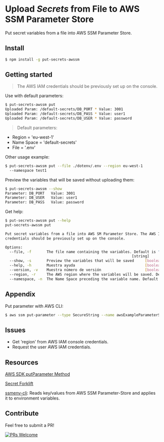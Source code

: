 # Upload *Secrets* from File to AWS SSM Parameter Store

Put secret variables from a file into AWS SSM Parameter Store.

## Install

```sh
$ npm install -g put-secrets-awssm
```

## Getting started

> The AWS IAM credentials should be previously set up on the console.

Use with default parameters:

```sh
$ put-secrets-awssm put
Uploaded Param: /default-secrets/DB_PORT * Value: 3001
Uploaded Param: /default-secrets/DB_PASS * Value: user1
Uploaded Param: /default-secrets/DB_USER * Value: password
```

> Default parameters:
- Region 	 = 'eu-west-1'
- Name Space = 'default-secrets'
- File 		 = '.env'

Other usage example:

```sh
$ put-secrets-awssm put --file ./dotenv/.env --region eu-west-1
  --namespace test1
```

Preview the variables that will be saved without uploading them:

```sh
$ put-secrets-awssm --show
Parameter: DB_PORT 	 Value: 3001
Parameter: DB_USER 	 Value: user1
Parameter: DB_PASS 	 Value: password
```

Get help:

```sh
$ put-secrets-awssm put --help
put-secrets-awssm put

Put secret variables from a file into AWS SM Parameter Store. The AWS IAM
credentials should be previously set up on the console.

Options:
  --file, -f       The file name containing the variables. Default is ".env"
                                                          [string]
  --show, -s       Preview the variables that will be saved     [boolean]
  --help, -h       Muestra ayuda                                [boolean]
  --version, -v    Muestra número de versión                    [boolean]
  --region, -r     The AWS region where the variables will be saved. Default is "eu-west-1"                      [string]
  --namespace, -n  The Name Space preceding the variable name. Default is "default-secrets"                      [string]
```

## Appendix

Put parameter with AWS CLI:

```sh
$ aws ssm put-parameter --type SecureString --name awsExampleParameterSSM --value awsExampleValueSSM
```

## Issues

- Get 'region' from AWS IAM console credentials.
- Request the user AWS IAM credentials.

## Resources

[AWS SDK putParameter Method](https://docs.aws.amazon.com/AWSJavaScriptSDK/latest/AWS/SSM.html#putParameter-property)

[Secret Forklift](https://github.com/lukecarr/secret-forklift)

[ssmenv-cli](https://github.com/MikeBild/ssmenv-cli): Reads key/values from AWS SSM Parameter-Store and applies it to environment variables.

## Contribute

Feel free to submit a PR!

[![PRs Welcome](https://img.shields.io/badge/PRs-welcome-brightgreen.svg?style=flat-square)](http://makeapullrequest.com)

